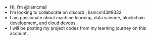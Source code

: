 - Hi, I’m @liamcmall
- I’m looking to collaborate on discord ; liamcm43#8332
- I am passionate about machine learning, data science, blockchain development, and cloud devops.
- I will be posting my project codes from my learning journey on this account. 


<!---
liamcmall/liamcmall is a ✨ special ✨ repository because its `README.md` (this file) appears on your GitHub profile.
You can click the Preview link to take a look at your changes.
--->
